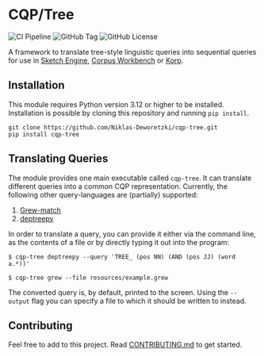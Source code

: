 # CQP/Tree

![CI Pipeline](https://github.com/Niklas-Deworetzki/ctp/actions/workflows/automation.yml/badge.svg?branch=main)
![GitHub Tag](https://img.shields.io/github/v/tag/Niklas-Deworetzki/cqp-tree)
![GitHub License](https://img.shields.io/github/license/Niklas-Deworetzki/cqp-tree)

A framework to translate tree-style linguistic queries into sequential queries for use in [Sketch Engine](https://www.sketchengine.eu/), [Corpus Workbench](https://cwb.sourceforge.io/) or [Korp](https://spraakbanken.gu.se/korp).

## Installation

This module requires Python version 3.12 or higher to be installed.
Installation is possible by cloning this repository and running `pip install`.

```shell
git clone https://github.com/Niklas-Deworetzki/cqp-tree.git
pip install cqp-tree
```

## Translating Queries

The module provides one main executable called `cqp-tree`.
It can translate different queries into a common CQP representation.
Currently, the following other query-languages are (partially) supported:
1. [Grew-match](https://match.grew.fr/)
2. [deptreepy](https://github.com/aarneranta/deptreepy/tree/main)

In order to translate a query, you can provide it either via the command line, as the contents of a file or by directly typing it out into the program:

```shell
$ cqp-tree deptreepy --query 'TREE_ (pos NN) (AND (pos JJ) (word a.*))'
```

```shell
$ cqp-tree grew --file resources/example.grew
```

The converted query is, by default, printed to the screen.
Using the `--output` flag you can specify a file to which it should be written to instead.

## Contributing

Feel free to add to this project.
Read [CONTRIBUTING.md](CONTRIBUTING.md) to get started.


